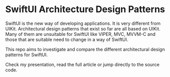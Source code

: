 # SwiftUI Architecture Design Patterns
SwiftUI is the new way of developing applications. It is very different from UIKit. Architectural design patterns that exist so far are all based on UIKit. Many of them are unsuitable for SwiftUI like VIPER, MVC, MVVM-C and those that are suitable need to change in a way of SwiftUI.

This repo aims to investigate and compare the different architectural design patterns for SwiftUI.

Check my presentation, read the full article or jump directly to the source code.
